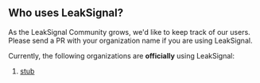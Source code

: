 ## Who uses LeakSignal?

As the LeakSignal Community grows, we'd like to keep track of our users. Please send a
PR with your organization name if you are using LeakSignal.

Currently, the following organizations are **officially** using LeakSignal:

1. [stub](https://stub)
